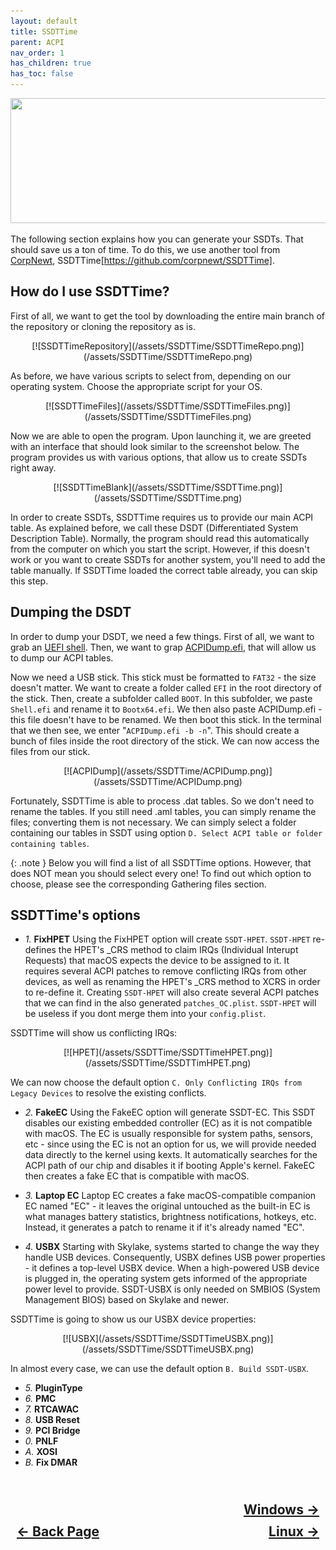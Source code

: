 ```yaml
---
layout: default
title: SSDTTime
parent: ACPI
nav_order: 1
has_children: true
has_toc: false
---
```


<style>
  .navigation-container {
    display: flex;
    justify-content: space-between;
    align-items: center;
    width: 100%;
  }
  
  .nav-button {
    margin: 10px;
  }

  .windows-next-button-container {
    text-align: right;
  }

  .windows-next-button {
    margin: 10px;
    top: 0px;
    bottom: 0px;
    left: 0px;
    right: 0px;
  }
</style>

<p align="center">
  <img width="650" height="200" src="../../../../assets/Header-Tools-SSDTTime.png">
</p>

The following section explains how you can generate your SSDTs. That should save us a ton of time. To do this, we use another tool from [CorpNewt](https://github.com/corpnewt), SSDTTime[https://github.com/corpnewt/SSDTTime].

## How do I use SSDTTime?

First of all, we want to get the tool by downloading the entire main branch of the repository or cloning the repository as is. 

<div style="text-align: center;" markdown="1">
  [![SSDTTimeRepository](/assets/SSDTTime/SSDTTimeRepo.png)](/assets/SSDTTime/SSDTTimeRepo.png)
</div>

 As before, we have various scripts to select from, depending on our operating system. Choose the appropriate script for your OS.

<div style="text-align: center;" markdown="1">
  [![SSDTTimeFiles](/assets/SSDTTime/SSDTTimeFiles.png)](/assets/SSDTTime/SSDTTimeFiles.png)
</div>

Now we are able to open the program. Upon launching it, we are greeted with an interface that should look similar to the screenshot below. The program provides us with various options, that allow us to create SSDTs right away. 

<div style="text-align: center;" markdown="1">
  [![SSDTTimeBlank](/assets/SSDTTime/SSDTTime.png)](/assets/SSDTTime/SSDTTime.png)
</div>

In order to create SSDTs, SSDTTime requires us to provide our main ACPI table. As explained before, we call these DSDT (Differentiated System Description Table).
Normally, the program should read this automatically from the computer on which you start the script. However, if this doesn't work or you want to create SSDTs for another system, you'll need to add the table manually. If SSDTTime loaded the correct table already, you can skip this step.

## Dumping the DSDT

In order to dump your DSDT, we need a few things. First of all, we want to grab an [UEFI shell](https://github.com/tianocore/edk2/blob/edk2-stable201903/ShellBinPkg/UefiShell/X64/Shell.efi). Then, we want to grap [ACPIDump.efi](https://github.com/dortania/OpenCore-Install-Guide/blob/master/extra-files/acpidump.efi.zip), that will allow us to dump our ACPI tables.

Now we need a USB stick. This stick must be formatted to ```FAT32``` - the size doesn't matter. We want to create a folder called ```EFI``` in the root directory of the stick. Then, create a subfolder called ```BOOT```. In this subfolder, we paste ```Shell.efi``` and rename it to ```Bootx64.efi```. We then also paste ACPIDump.efi - this file doesn't have to be renamed. We then boot this stick. In the terminal that we then see, we enter "```ACPIDump.efi -b -n```". This should create a bunch of files inside the root directory of the stick. We can now access the files from our stick.

<div style="text-align: center;" markdown="1">
  [![ACPIDump](/assets/SSDTTime/ACPIDump.png)](/assets/SSDTTime/ACPIDump.png)
</div>

Fortunately, SSDTTime is able to process .dat tables. So we don't need to rename the tables. If you still need .aml tables, you can simply rename the files; converting them is not necessary. We can simply select a folder containing our tables in SSDT using option ```D. Select ACPI table or folder containing tables```.

{: .note }
Below you will find a list of all SSDTTime options. However, that does NOT mean you should select every one! To find out which option to choose, please see the corresponding Gathering files section.

## SSDTTime's options

- *1.* **FixHPET**
Using the FixHPET option will create ```SSDT-HPET```. ```SSDT-HPET``` re-defines the HPET's _CRS method to claim IRQs (Individual Interupt Requests) that macOS expects the device to be assigned to it.  It requires several ACPI patches to remove conflicting IRQs from other devices, as well as renaming the HPET's _CRS method to XCRS in order to re-define it.
Creating ```SSDT-HPET``` will also create several ACPI patches that we can find in the also generated ```patches_OC.plist```. ```SSDT-HPET``` will be useless if you dont merge them into your ```config.plist```.

SSDTTime will show us conflicting IRQs:

<div style="text-align: center;" markdown="1">
  [![HPET](/assets/SSDTTime/SSDTTimeHPET.png)](/assets/SSDTTime/SSDTTimHPET.png)
</div>

We can now choose the default option ```C. Only Conflicting IRQs from Legacy Devices``` to resolve the existing conflicts.

- *2.* **FakeEC**
Using the FakeEC option will generate SSDT-EC. This SSDT disables our existing embedded controller (EC) as it is not compatible with macOS. The EC is usually responsible for system paths, sensors, etc - since using the EC is not an option for us, we will provide needed data directly to the kernel using kexts. It automatically searches for the ACPI path of our chip and disables it if booting Apple's kernel. FakeEC then creates a fake EC that is compatible with macOS.

- *3.* **Laptop EC**
Laptop EC creates a fake macOS-compatible companion EC named "EC" - it leaves the original untouched as the built-in EC is what manages battery statistics, brightness notifications, hotkeys, etc. Instead, it generates a patch to rename it if it's already named "EC". 

- *4.* **USBX**
Starting with Skylake, systems started to change the way they handle USB devices. Consequently, USBX defines USB power properties - it defines a top-level USBX device. When a high-powered USB device is plugged in, the operating system gets informed of the appropriate power level to provide. SSDT-USBX is only needed on SMBIOS (System Management BIOS) based on Skylake and newer.

SSDTTime is going to show us our USBX device properties:

<div style="text-align: center;" markdown="1">
  [![USBX](/assets/SSDTTime/SSDTTimeUSBX.png)](/assets/SSDTTime/SSDTTimeUSBX.png)
</div>

In almost every case, we can use the default option ```B. Build SSDT-USBX```.

- *5.* **PluginType**
- *6.* **PMC**
- *7.* **RTCAWAC**
- *8.* **USB Reset**
- *9.* **PCI Bridge**
- *0.* **PNLF**
- *A.* **XOSI**
- *B.* **Fix DMAR**

<h2 align="center">
  <br>
  <div class="windows-next-button-container">
  <a class="windows-next-button" href="../01-Windows/">Windows &rarr;</a>
  </div>
  <div class="navigation-container">
    <a class="nav-button" href="../../index/">&larr; Back Page</a>
    <a class="nav-button" href="../02-Linux/">Linux &rarr;</a>
  </div>
  <br>
</h2>
